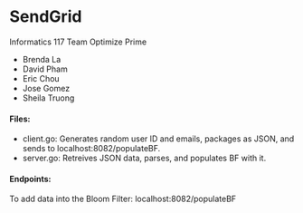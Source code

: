 # SendGrid

Informatics 117 Team Optimize Prime

- Brenda La
- David Pham
- Eric Chou
- Jose Gomez
- Sheila Truong


#### Files:

- client.go: Generates random user ID and emails, packages as JSON, and sends to localhost:8082/populateBF.
- server.go: Retreives JSON data, parses, and populates BF with it.

#### Endpoints:

To add data into the Bloom Filter: localhost:8082/populateBF
